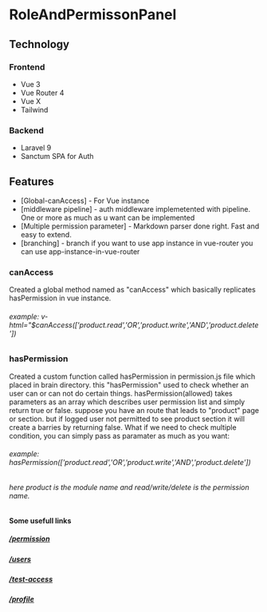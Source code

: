 # RoleAndPermissonPanel
## Technology
### Frontend 
- Vue 3
- Vue Router 4
- Vue X
- Tailwind
### Backend
- Laravel 9 
- Sanctum SPA for Auth
## Features


- [Global-canAccess] - For Vue instance
- [middleware pipeline] - auth middleware implemetented with pipeline. One or more as much as u want  can be implemented
- [Multiple permission parameter] - Markdown parser done right. Fast and easy to extend.
- [branching] - branch if you want to use app instance in vue-router you can use app-instance-in-vue-router

### canAccess
Created a global method named as "canAccess" which basically replicates hasPermission in vue instance. 
###### example:  v-html="$canAccess(['product.read','OR','product.write','AND','product.delete'])


### hasPermission 
Created a custom function called hasPermission in permission.js file which placed in brain directory. this  "hasPermission" used to check whether an user can or can not do certain things.
hasPermission(allowed) takes parameters as an array which describes user permission list and simply return true or false. 
suppose you have an route that leads to "product" page or section. but if logged user not permitted to see product section it will create a barries by returning false. What if we need to check multiple condition, you can simply pass as paramater as much as you want: 
###### example: hasPermission(['product.read','OR','product.write','AND','product.delete'])
###### here product is the  module name and read/write/delete is the permission name. 

#### Some usefull links

##### [/permission](/permission) 
##### [/users](/users)
##### [/test-access ](/test-access)
##### [/profile ](/profile)

